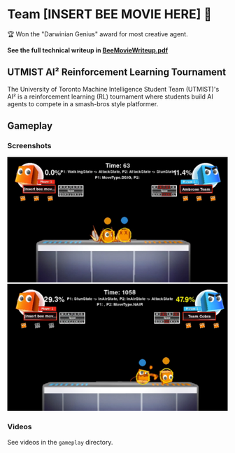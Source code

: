 # Team [INSERT BEE MOVIE HERE] 🐝
🏆 Won the "Darwinian Genius" award for most creative agent.

<b> See the full technical writeup in [BeeMovieWriteup.pdf](https://github.com/jb-cheng/SmashBros-RL-Bot-BeeMovie/blob/main/BeeMovieWriteup.pdf) </b>

## UTMIST AI² Reinforcement Learning Tournament
The University of Toronto Machine Intelligence Student Team (UTMIST)'s AI² is a reinforcement learning (RL) tournament where students build AI agents to compete in a smash-bros style platformer.

## Gameplay
### Screenshots

![Gameplay Screenshot 2](gameplay/screenshot2.png)
![Gameplay Screenshot 1](gameplay/screenshot1.png)

### Videos
See videos in the `gameplay` directory.